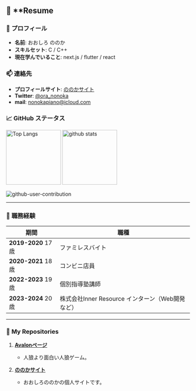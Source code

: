 ## 📄 **Resume

### 👤 **プロフィール**
- **名前**: おおしろ ののか
- **スキルセット**: C / C++
- **現在学んでいること**: next.js / flutter / react 
### 📫 **連絡先**
- **プロフィールサイト**: [ののかサイト](https://oshiro17.github.io)
- **Twitter**: [@ora_nonoka](https://twitter.com/ora_nonoka)
- **mail**: nonokapiano@icloud.com



### 📈 **GitHub ステータス**
<p align="left">
  <img alt="Top Langs" height="150px" src="https://github-readme-stats.vercel.app/api/top-langs/?username=oshiro17&layout=compact&show_icons=true&theme=onedark" />
  <img alt="github stats" height="150px" src="https://github-readme-stats.vercel.app/api?username=oshiro17&theme=onedark&show_icons=true" />
</p>


![github-user-contribution](https://user-images.githubusercontent.com/97382295/213872063-96c2e170-7ec8-4b62-9484-132c5d4bb347.svg)

---

### 💼 **職務経験**
| 期間          | 職種                                      |
|---------------|-------------------------------------------|
| **2019-2020** 17歳| ファミレスバイト |
| **2020-2021** 18歳| コンビニ店員   |
| **2022-2023** 19歳| 個別指導塾講師  |
| **2023-2024** 20歳| 株式会社Inner Resource インターン（Web開発など）     |

---

### 📂 **My Repositories**

1. **[Avalonページ](https://oshiro17.github.io/avalon/)**  
   - 人狼より面白い人狼ゲーム。

2. **[ののかサイト](https://oshiro17.github.io/)**  
   - おおしろののかの個人サイトです。
